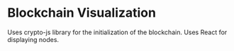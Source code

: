 # Blockchain Visualization 

Uses crypto-js library for the initialization of the blockchain. Uses React for displaying nodes.
